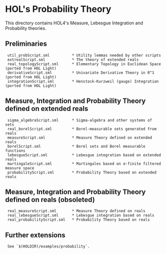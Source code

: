 # HOL's Probability Theory

This directory contains HOL4's Measure, Lebesgue Integration and Probability theories.

## Preliminaries

     util_probScript.sml          * Utility lemmas needed by other scripts
     extrealScript.sml            * The theory of extended reals
     real_topologyScript.sml      * Elementary Topology in Euclidean Space (ported from HOL Light)
     derivativeScript.sml         * Univariate Derivative Theory in R^1 (ported from HOL Light)
     integrationScript.sml        * Henstock-Kurzweil (gauge) Integration (ported from HOL Light)

## Measure, Integration and Probability Theory defined on extended reals

     sigma_algebraScript.sml      * Sigma-algebra and other systems of sets
     real_borelScript.sml         * Borel-measurable sets generated from reals
     measureScript.sml            * Measure Theory defined on extended reals
     borelScript.sml              * Borel sets and Borel measurable functions
     lebesgueScript.sml           * Lebesgue integration based on extended reals
     martingaleScript.sml         * Martingales based on σ-finite filtered measure space
     probabilityScript.sml        * Probability Theory based on extended reals

## Measure, Integration and Probability Theory defined on reals (obsoleted)

     real_measureScript.sml       * Measure Theory defined on reals
     real_lebesgueScript.sml      * Lebesgue integration based on reals
     real_probabilityScript.sml   * Probability Theory based on reals

## Further extensions

     See `$(HOLDIR)/examples/probability`.
